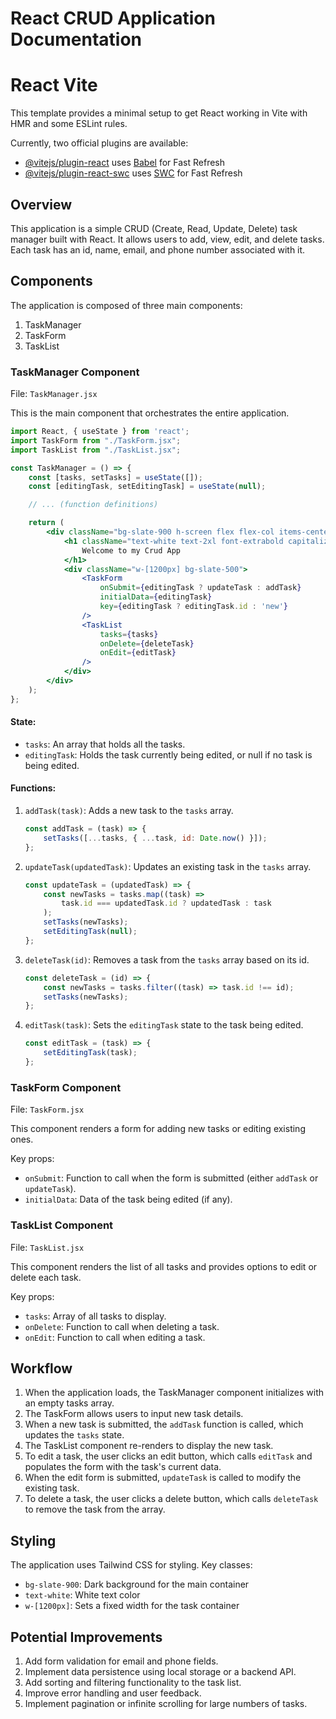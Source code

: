 # React CRUD Application Documentation

# React Vite
This template provides a minimal setup to get React working in Vite with HMR and some ESLint rules.

Currently, two official plugins are available:

- [@vitejs/plugin-react](https://github.com/vitejs/vite-plugin-react/blob/main/packages/plugin-react/README.md) uses [Babel](https://babeljs.io/) for Fast Refresh
- [@vitejs/plugin-react-swc](https://github.com/vitejs/vite-plugin-react-swc) uses [SWC](https://swc.rs/) for Fast Refresh




## Overview

This application is a simple CRUD (Create, Read, Update, Delete) task manager built with React. It allows users to add, view, edit, and delete tasks. Each task has an id, name, email, and phone number associated with it.

## Components

The application is composed of three main components:

1. TaskManager
2. TaskForm
3. TaskList

### TaskManager Component

File: `TaskManager.jsx`

This is the main component that orchestrates the entire application.

```jsx
import React, { useState } from 'react';
import TaskForm from "./TaskForm.jsx";
import TaskList from "./TaskList.jsx";

const TaskManager = () => {
    const [tasks, setTasks] = useState([]);
    const [editingTask, setEditingTask] = useState(null);

    // ... (function definitions)

    return (
        <div className="bg-slate-900 h-screen flex flex-col items-center pt-32">
            <h1 className="text-white text-2xl font-extrabold capitalize py-8">
                Welcome to my Crud App
            </h1>
            <div className="w-[1200px] bg-slate-500">
                <TaskForm 
                    onSubmit={editingTask ? updateTask : addTask} 
                    initialData={editingTask}
                    key={editingTask ? editingTask.id : 'new'}
                />
                <TaskList 
                    tasks={tasks} 
                    onDelete={deleteTask} 
                    onEdit={editTask}
                />
            </div>
        </div>
    );
};
```

#### State:
- `tasks`: An array that holds all the tasks.
- `editingTask`: Holds the task currently being edited, or null if no task is being edited.

#### Functions:
1. `addTask(task)`: Adds a new task to the `tasks` array.
   ```javascript
   const addTask = (task) => {
       setTasks([...tasks, { ...task, id: Date.now() }]);
   };
   ```

2. `updateTask(updatedTask)`: Updates an existing task in the `tasks` array.
   ```javascript
   const updateTask = (updatedTask) => {
       const newTasks = tasks.map((task) => 
           task.id === updatedTask.id ? updatedTask : task
       );
       setTasks(newTasks);
       setEditingTask(null);
   };
   ```

3. `deleteTask(id)`: Removes a task from the `tasks` array based on its id.
   ```javascript
   const deleteTask = (id) => {
       const newTasks = tasks.filter((task) => task.id !== id);
       setTasks(newTasks);
   };
   ```

4. `editTask(task)`: Sets the `editingTask` state to the task being edited.
   ```javascript
   const editTask = (task) => {
       setEditingTask(task);
   };
   ```

### TaskForm Component

File: `TaskForm.jsx`

This component renders a form for adding new tasks or editing existing ones.

Key props:
- `onSubmit`: Function to call when the form is submitted (either `addTask` or `updateTask`).
- `initialData`: Data of the task being edited (if any).

### TaskList Component

File: `TaskList.jsx`

This component renders the list of all tasks and provides options to edit or delete each task.

Key props:
- `tasks`: Array of all tasks to display.
- `onDelete`: Function to call when deleting a task.
- `onEdit`: Function to call when editing a task.

## Workflow

1. When the application loads, the TaskManager component initializes with an empty tasks array.
2. The TaskForm allows users to input new task details.
3. When a new task is submitted, the `addTask` function is called, which updates the `tasks` state.
4. The TaskList component re-renders to display the new task.
5. To edit a task, the user clicks an edit button, which calls `editTask` and populates the form with the task's current data.
6. When the edit form is submitted, `updateTask` is called to modify the existing task.
7. To delete a task, the user clicks a delete button, which calls `deleteTask` to remove the task from the array.

## Styling

The application uses Tailwind CSS for styling. Key classes:
- `bg-slate-900`: Dark background for the main container
- `text-white`: White text color
- `w-[1200px]`: Sets a fixed width for the task container

## Potential Improvements

1. Add form validation for email and phone fields.
2. Implement data persistence using local storage or a backend API.
3. Add sorting and filtering functionality to the task list.
4. Improve error handling and user feedback.
5. Implement pagination or infinite scrolling for large numbers of tasks.